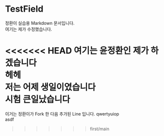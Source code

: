 # TestField
정환이 실습용 Markdown 문서입니다.  
여기는 제가 수정했습니다.

<<<<<<< HEAD
여기는 윤정환인 제가 하겠습니다  
헤헤  
저는 어제 생일이였습니다  
시험 큰일났습니다  
=======
이거는 정환이가 Fork 한 다음 추가된 Line 입니다.
qwertyuiop  
asdf
>>>>>>> first/main
